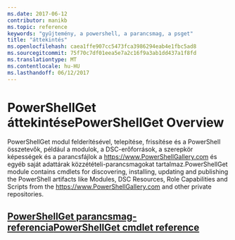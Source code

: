 ```yaml
---
ms.date: 2017-06-12
contributor: manikb
ms.topic: reference
keywords: "gyűjtemény, a powershell, a parancsmag, a psget"
title: "áttekintés"
ms.openlocfilehash: caea1ffe907cc5473fca3986294eab4e1fbc5ad8
ms.sourcegitcommit: 75f70c7df01eea5e7a2c16f9a3ab1dd437a1f8fd
ms.translationtype: MT
ms.contentlocale: hu-HU
ms.lasthandoff: 06/12/2017
---
```

# <a name="powershellget-overview"></a><span data-ttu-id="5488e-103">PowerShellGet áttekintése</span><span class="sxs-lookup"><span data-stu-id="5488e-103">PowerShellGet Overview</span></span>

<span data-ttu-id="5488e-104">PowerShellGet modul felderítésével, telepítése, frissítése és a PowerShell összetevők, például a modulok, a DSC-erőforrások, a szerepkör képességek és a parancsfájlok a https://www.PowerShellGallery.com és egyéb saját adattárak közzétételi-parancsmagokat tartalmaz.</span><span class="sxs-lookup"><span data-stu-id="5488e-104">PowerShellGet module contains cmdlets for discovering, installing, updating and publishing the PowerShell artifacts like Modules, DSC Resources, Role Capabilities and Scripts from the https://www.PowerShellGallery.com and other private repositories.</span></span>

## <a name="powershellget-cmdlet-referencepsgetcmdletsreferencemd"></a>[<span data-ttu-id="5488e-105">PowerShellGet parancsmag-referencia</span><span class="sxs-lookup"><span data-stu-id="5488e-105">PowerShellGet cmdlet reference</span></span>](./psget_cmdlets_reference.md)

